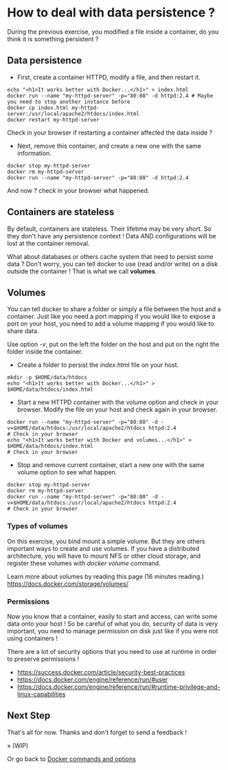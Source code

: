 # How to deal with data persistence ?

During the previous exercise, you modified a file inside a container, do you think it
is something persistent ?

## Data persistence

- First, create a container HTTPD, modify a file, and then restart it.

```shell
echo "<h1>It works better with Docker...</h1>" > index.html
docker run --name "my-httpd-server" -p="80:80" -d httpd:2.4 # Maybe you need to stop another instance before
docker cp index.html my-httpd-server:/usr/local/apache2/htdocs/index.html
docker restart my-httpd-server
```

Check in your browser if restarting a container affected the data inside ?

- Next, remove this container, and create a new one with the same information.

```shell
docker stop my-httpd-server
docker rm my-httpd-server
docker run --name "my-httpd-server" -p="80:80" -d httpd:2.4
```

And now ? check in your browser what happened.

## Containers are stateless

By default, containers are stateless. 
Their lifetime may be very short.
So they don't have any persistence context !
Data AND configurations will be lost at the container removal.

What about databases or others cache system that need to persist some data ? Don't worry, you can tell docker
to use (read and/or write) on a disk outside the container ! That is what we call **volumes**.

## Volumes

You can tell docker to share a folder or simply a file between the host and a container.
Just like you need a port mapping if you would like to expose a port on your host, you need
to add a volume mapping if you would like to share data.

Use option *-v*, put on the left the folder on the host and put on the right the folder inside the container.

- Create a folder to persist the *index.html* file on your host. 

```shell
mkdir -p $HOME/data/htdocs
echo "<h1>It works better with Docker...</h1>" > $HOME/data/htdocs/index.html
```

- Start a new HTTPD container with the volume option and check in your browser.
Modify the file on your host and check again in your browser.

```shell
docker run --name "my-httpd-server" -p="80:80" -d -v=$HOME/data/htdocs:/usr/local/apache2/htdocs httpd:2.4
# Check in your browser
echo "<h1>It works better with Docker and volumes...</h1>" > $HOME/data/htdocs/index.html
# Check in your browser
```

- Stop and remove current container, start a new one with the same volume option to see what happen.

```shell
docker stop my-httpd-server
docker rm my-httpd-server
docker run --name "my-httpd-server" -p="80:80" -d -v=$HOME/data/htdocs:/usr/local/apache2/htdocs httpd:2.4
# Check in your browser
```

### Types of volumes

On this exercise, you bind mount a simple volume.
But they are others important ways to create and use volumes.
If you have a distributed architecture, you will have to mount NFS or other cloud storage, and
register these volumes with *docker volume* command.

Learn more about volumes by reading this page (16 minutes reading.) https://docs.docker.com/storage/volumes/

### Permissions

Now you know that a container, easily to start and access, can write some data onto your host !
So be careful of what you do, security of data is very important, you need to manage permission on disk
just like if you were not using containers !

There are a lot of security options that you need to use at runtime in order to preserve permissions !
- https://success.docker.com/article/security-best-practices
- https://docs.docker.com/engine/reference/run/#user
- https://docs.docker.com/engine/reference/run/#runtime-privilege-and-linux-capabilities

## Next Step

That's all for now. Thanks and don't forget to send a feedback ! 

&raquo; (WIP)

Or go back to [Docker commands and options](./04-docker-commands.md)